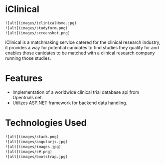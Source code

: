# iClinical

	![alt](images/iclinicalHome.jpg)
	![alt](images/studyform.png)
	![alt](images/screenshot.png)
	
	

iClinical is a matchmaking service catered for the clinical research industry, it provides a way for potential canidates to find studies they qualify for and enables those canidates to be matched with a clinical research company running those studies. 


# Features 
- Implementation of a worldwide clinical trial database api from Opentrials.net.
- Utilizes ASP.NET framework for backend data handling.

# Technologies Used
	![alt](images/stack.png)
	![alt](images/angularjs.jpg)
	![alt](images/images.jpg)
	![alt](images/c#.png)
	![alt](images/bootstrap.jpg)

                                         